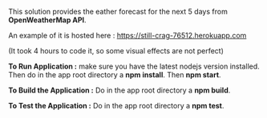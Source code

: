This solution provides the eather forecast for the next 5 days from <b>OpenWeatherMap API</b>.

An example of it is hosted here : https://still-crag-76512.herokuapp.com

(It took 4 hours to code it, so some visual effects are not perfect)

<b>To Run Application :</b> make sure you have the latest nodejs version installed. Then do in the app root directory a <b>npm install</b>. Then <b>npm start</b>.

<b>To Build the Application :</b> Do in the app root directory a <b>npm build</b>.

<b>To Test the Application :</b> Do in the app root directory a <b>npm test</b>.
